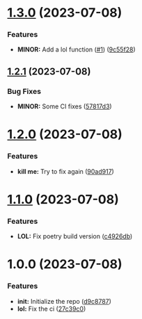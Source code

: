# [1.3.0](https://github.com/John15321/pajton-repo/compare/v1.2.1...v1.3.0) (2023-07-08)


### Features

* **MINOR:** Add a lol function ([#1](https://github.com/John15321/pajton-repo/issues/1)) ([9c55f28](https://github.com/John15321/pajton-repo/commit/9c55f282cbfff2023ebed49edc3f3b506c4d02f6))

## [1.2.1](https://github.com/John15321/pajton-repo/compare/v1.2.0...v1.2.1) (2023-07-08)


### Bug Fixes

* **MINOR:** Some CI fixes ([57817d3](https://github.com/John15321/pajton-repo/commit/57817d3e51c2a2d80b98b57ae5e22bb2173f73db))

# [1.2.0](https://github.com/John15321/pajton-repo/compare/v1.1.0...v1.2.0) (2023-07-08)


### Features

* **kill me:** Try to fix again ([90ad917](https://github.com/John15321/pajton-repo/commit/90ad917168c55dd53cce6f66ce05f0eb7a0f8ed2))

# [1.1.0](https://github.com/John15321/pajton-repo/compare/v1.0.0...v1.1.0) (2023-07-08)


### Features

* **LOL:** Fix poetry build version ([c4926db](https://github.com/John15321/pajton-repo/commit/c4926db783b580adbc8ac2442140092d3c54e754))

# 1.0.0 (2023-07-08)


### Features

* **init:** Initialize the repo ([d9c8787](https://github.com/John15321/pajton-repo/commit/d9c8787c35a3c7d4ece482801e60b372d885584a))
* **lol:** Fix the ci ([27c39c0](https://github.com/John15321/pajton-repo/commit/27c39c07e2ef55d8301f28ff35ef4641d370f8dc))
